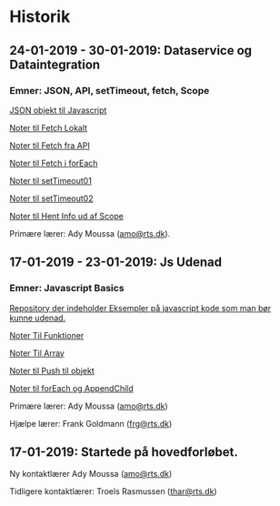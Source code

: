 # **Historik**

## 24-01-2019 - 30-01-2019: Dataservice og Dataintegration

### **Emner: JSON, API, setTimeout, fetch, Scope**

[JSON objekt til Javascript](https://github.com/Mikkelmbk/noter-alting/blob/master/mdnoter/ParseJsonTilJavascript.md)

[Noter til Fetch Lokalt](https://github.com/Mikkelmbk/noter-alting/blob/master/mdnoter/fetch_lokalt.md)

[Noter til Fetch fra API](https://github.com/Mikkelmbk/noter-alting/blob/master/mdnoter/fetch_fra_API.md)

[Noter til Fetch i forEach](https://github.com/Mikkelmbk/noter-alting/blob/master/mdnoter/fetch_i_forEach.md)

[Noter til setTimeout01](https://github.com/Mikkelmbk/noter-alting/blob/master/mdnoter/setTimeout01.md)

[Noter til setTimeout02](https://github.com/Mikkelmbk/noter-alting/blob/master/mdnoter/setTimeout02.md)

[Noter til Hent Info ud af Scope](https://github.com/Mikkelmbk/noter-alting/blob/master/mdnoter/hent_information_ud_af_scope.md)






Primære lærer: Ady Moussa (amo@rts.dk).

## 17-01-2019 - 23-01-2019: Js Udenad

### **Emner: Javascript Basics**

[Repository der indeholder Eksempler på javascript kode som man bør kunne udenad.](https://github.com/rts-cmk/js-udenad-wuhf01)

[Noter Til Funktioner](https://github.com/Mikkelmbk/noter-alting/blob/master/mdnoter/Funktioner_test.md)

[Noter Til Array](https://github.com/Mikkelmbk/noter-alting/blob/master/mdnoter/Array_test.md)

[Noter til Push til objekt](https://github.com/Mikkelmbk/noter-alting/blob/master/mdnoter/PushTilObjekt.md)

[Noter til forEach og AppendChild](https://github.com/Mikkelmbk/noter-alting/blob/master/mdnoter/forEachAppendChild.md)

Primære lærer: Ady Moussa (amo@rts.dk)

Hjælpe lærer: Frank Goldmann (frg@rts.dk)


## 17-01-2019: Startede på hovedforløbet.

Ny kontaktlærer Ady Moussa (amo@rts.dk)

Tidligere kontaktlærer: Troels Rasmussen (thar@rts.dk)

